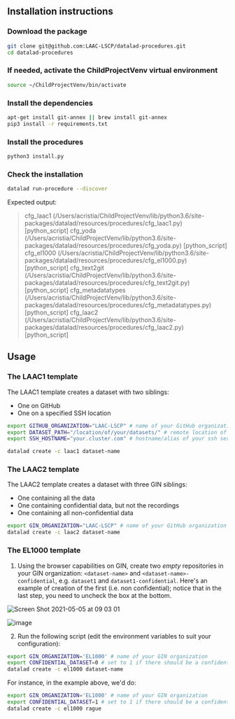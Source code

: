 ## Installation instructions

### Download the package

```bash
git clone git@github.com:LAAC-LSCP/datalad-procedures.git
cd datalad-procedures
```

### If needed, activate the ChildProjectVenv virtual environment

```bash
source ~/ChildProjectVenv/bin/activate
```


### Install the dependencies

```bash
apt-get install git-annex || brew install git-annex
pip3 install -r requirements.txt
```

### Install the procedures

```bash
python3 install.py
```

### Check the installation

```bash
datalad run-procedure --discover
```

Expected output:

> cfg_laac1 (/Users/acristia/ChildProjectVenv/lib/python3.6/site-packages/datalad/resources/procedures/cfg_laac1.py) [python_script]
cfg_yoda (/Users/acristia/ChildProjectVenv/lib/python3.6/site-packages/datalad/resources/procedures/cfg_yoda.py) [python_script]
cfg_el1000 (/Users/acristia/ChildProjectVenv/lib/python3.6/site-packages/datalad/resources/procedures/cfg_el1000.py) [python_script]
cfg_text2git (/Users/acristia/ChildProjectVenv/lib/python3.6/site-packages/datalad/resources/procedures/cfg_text2git.py) [python_script]
cfg_metadatatypes (/Users/acristia/ChildProjectVenv/lib/python3.6/site-packages/datalad/resources/procedures/cfg_metadatatypes.py) [python_script]
cfg_laac2 (/Users/acristia/ChildProjectVenv/lib/python3.6/site-packages/datalad/resources/procedures/cfg_laac2.py) [python_script]

## Usage

### The LAAC1 template

The LAAC1 template creates a dataset with two siblings:

 - One on GitHub
 - One on a specified SSH location


```bash
export GITHUB_ORGANIZATION="LAAC-LSCP" # name of your GitHub organization
export DATASET_PATH="/location/of/your/datasets/" # remote location of the dataset in the server
export SSH_HOSTNAME="your.cluster.com" # hostname/alias of your ssh server

datalad create -c laac1 dataset-name
```

### The LAAC2 template

The LAAC2 template creates a dataset with three GIN siblings:

 - One containing all the data
 - One containing confidential data, but not the recordings
 - One containing all non-confidential data


```bash
export GIN_ORGANIZATION="LAAC-LSCP" # name of your GitHub organization
datalad create -c laac2 dataset-name
```

### The EL1000 template

1. Using the browser capabilities on GIN, create two *empty* repositories in your GIN organization: `<dataset-name>` and `<dataset-name>-confidential`, e.g. `dataset1` and `dataset1-confidential`. Here's an example of creation of the first (i.e. non confidential); notice that in the last step, you need to uncheck the box at the bottom.

![Screen Shot 2021-05-05 at 09 03 01](https://user-images.githubusercontent.com/7464861/117106856-df609500-ad80-11eb-8bee-394083c920a6.png)

![image](https://user-images.githubusercontent.com/7464861/117107064-467e4980-ad81-11eb-9861-f6466b437caf.png)



2. Run the following script (edit the environment variables to suit your configuration):

```bash
export GIN_ORGANIZATION='EL1000' # name of your GIN organization
export CONFIDENTIAL_DATASET=0 # set to 1 if there should be a confidential sibling
datalad create -c el1000 dataset-name
```

For instance, in the example above, we'd do:

```bash
export GIN_ORGANIZATION='EL1000' # name of your GIN organization
export CONFIDENTIAL_DATASET=1 # set to 1 if there should be a confidential sibling
datalad create -c el1000 rague

```
